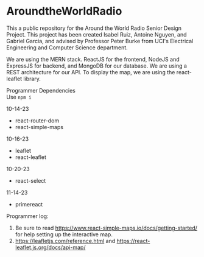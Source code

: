 # AroundtheWorldRadio

This a public repository for the Around the World Radio Senior Design Project. This project has been created Isabel Ruiz, Antoine Nguyen, and Gabriel Garcia, and advised by Professor Peter Burke from UCI's Electrical Engineering and Computer Science department. 

We are using the MERN stack. ReactJS for the frontend, NodeJS and ExpressJS for backend, and MongoDB for our database. We are using a REST architecture for our API. To display the map, we are using the react-leaflet library.

Programmer Dependencies <br/>
Use `npm i`

10-14-23
* react-router-dom
* react-simple-maps

10-16-23
* leaflet
* react-leaflet

10-20-23
* react-select

11-14-23
* primereact

Programmer log:
1. Be sure to read https://www.react-simple-maps.io/docs/getting-started/ for help setting up the interactive map. 
2. https://leafletjs.com/reference.html and https://react-leaflet.js.org/docs/api-map/